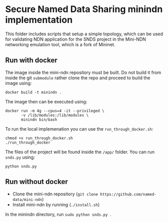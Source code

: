 # Secure Named Data Sharing minindn implementation
This folder includes scripts that setup a simple topology, which can be used for validating NDN application for the SNDS project in the Mini-NDN networking emulation tool, which is a fork of Mininet.

## Run with docker

The image inside the mini-ndn repository must be built. Do not build it from inside the git ``submodule`` rather clone the repo and proceed to build the image using: 


```
docker build -t minindn .
```

The image then can be executed using: 
```
docker run -m 4g --cpus=4 -it --privileged \
       -v /lib/modules:/lib/modules \
       minindn bin/bash
```


To run the local implemenation you can use the ``run_through_docker.sh``: 

```
chmod +x run_through_docker.sh
./run_through_docker
```

The files of the project will be found inside the ``/app/`` folder. You can run ``snds.py`` using: 

```
python snds.py
```

## Run without docker
* Clone the mini-ndn repository (`git clone https://github.com/named-data/mini-ndn`)
* Install mini-ndn by running (`./install.sh`)


In the minindn directory, run `sudo python snds.py `. 
